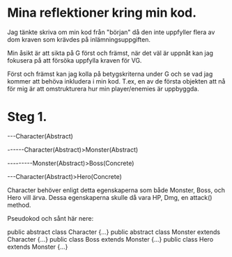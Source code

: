# Mina reflektioner kring min kod.

Jag tänkte skriva om min kod från "början" då den inte uppfyller flera av dom kraven som krävdes på inlämningsuppgiften.

Min åsikt är att sikta på G först och främst, när det väl är uppnåt kan jag fokusera på att försöka uppfylla kraven för VG.

Först och främst kan jag kolla på betygskriterna under G och se vad jag kommer att behöva inkludera i min kod.
T.ex, en av de första objekten att nå för mig är att omstrukturera hur min player/enemies är uppbyggda.

# Steg 1.
---Character(Abstract)

------Character(Abstract)>Monster(Abstract)

---------Monster(Abstract)>Boss(Concrete)

---Character(Abstract)>Hero(Concrete)

Character behöver enligt detta egenskaperna som både Monster, Boss, och Hero vill ärva.
Dessa egenskaperna skulle då vara HP, Dmg, en attack() method.

Pseudokod och sånt här nere:

public abstract class Character {...}
public abstract class Monster extends Character {...}
public class Boss extends Monster {...}
public class Hero extends Monster {...}

